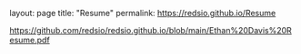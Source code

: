 layout: page
title: "Resume"
permalink: https://redsio.github.io/Resume

https://github.com/redsio/redsio.github.io/blob/main/Ethan%20Davis%20Resume.pdf
